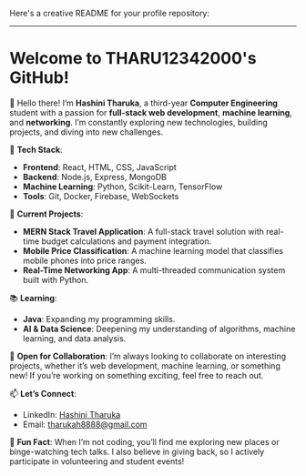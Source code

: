 Here's a creative README for your profile repository:

---

# Welcome to THARU12342000's GitHub!

👋 Hello there! I’m **Hashini Tharuka**, a third-year **Computer Engineering** student with a passion for **full-stack web development**, **machine learning**, and **networking**. I’m constantly exploring new technologies, building projects, and diving into new challenges.

🔧 **Tech Stack**:
- **Frontend**: React, HTML, CSS, JavaScript
- **Backend**: Node.js, Express, MongoDB
- **Machine Learning**: Python, Scikit-Learn, TensorFlow
- **Tools**: Git, Docker, Firebase, WebSockets

🚀 **Current Projects**:
- **MERN Stack Travel Application**: A full-stack travel solution with real-time budget calculations and payment integration.
- **Mobile Price Classification**: A machine learning model that classifies mobile phones into price ranges.
- **Real-Time Networking App**: A multi-threaded communication system built with Python.

📚 **Learning**:
- **Java**: Expanding my programming skills.
- **AI & Data Science**: Deepening my understanding of algorithms, machine learning, and data analysis.

🌱 **Open for Collaboration**:
I’m always looking to collaborate on interesting projects, whether it’s web development, machine learning, or something new! If you’re working on something exciting, feel free to reach out.

📫 **Let’s Connect**:
- LinkedIn: [Hashini Tharuka](https://linkedin.com/in/hashini-tharuka-49303b2b7)
- Email: tharukah8888@gmail.com

🔗 **Fun Fact**:
When I’m not coding, you’ll find me exploring new places or binge-watching tech talks. I also believe in giving back, so I actively participate in volunteering and student events!
